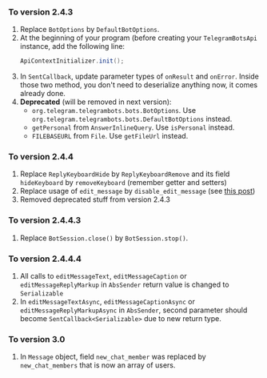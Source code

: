 ### <a id="2.4.3"></a>To version 2.4.3 ###
1. Replace `BotOptions` by `DefaultBotOptions`.
2. At the beginning of your program (before creating your `TelegramBotsApi` instance, add the following line:
    ```java
    ApiContextInitializer.init();
    ```
3. In `SentCallback`, update parameter types of `onResult` and `onError`. Inside those two method, you don't need to deserialize anything now, it comes already done.
3. **Deprecated** (will be removed in next version):
    * `org.telegram.telegrambots.bots.BotOptions`. Use `org.telegram.telegrambots.bots.DefaultBotOptions` instead.
    * `getPersonal` from `AnswerInlineQuery`. Use `isPersonal` instead.
    * `FILEBASEURL` from `File`. Use `getFileUrl` instead.
    
### <a id="2.4.4"></a>To version 2.4.4 ###
1. Replace `ReplyKeyboardHide` by `ReplyKeyboardRemove` and its field `hideKeyboard` by `removeKeyboard` (remember getter and setters)
2. Replace usage of `edit_message` by `disable_edit_message` (see [this post](https://telegram.me/BotNews/22))
3. Removed deprecated stuff from version 2.4.3

### <a id="2.4.4.3"></a>To version 2.4.4.3 ###
1. Replace `BotSession.close()` by `BotSession.stop()`.

### <a id="2.4.4.4"></a>To version 2.4.4.4 ###
1. All calls to `editMessageText`, `editMessageCaption` or `editMessageReplyMarkup` in `AbsSender` return value is changed to `Serializable`
2. In `editMessageTextAsync`, `editMessageCaptionAsync` or `editMessageReplyMarkupAsync` in `AbsSender`, second parameter should become `SentCallback<Serializable>` due to new return type. 

### <a id="3.0"></a>To version 3.0 ###
1. In `Message` object, field `new_chat_member` was replaced by `new_chat_members` that is now an array of users.